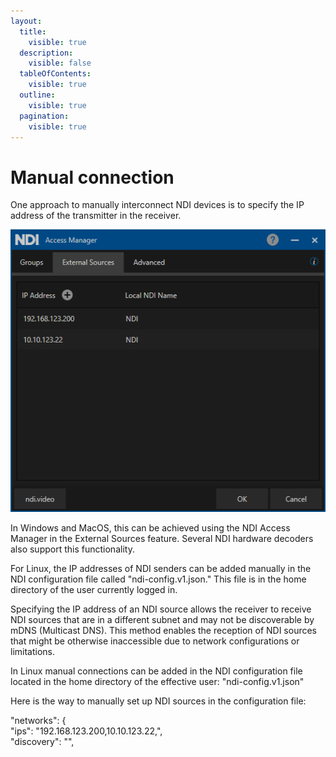 ```yaml
---
layout:
  title:
    visible: true
  description:
    visible: false
  tableOfContents:
    visible: true
  outline:
    visible: true
  pagination:
    visible: true
---
```


# Manual connection

One approach to manually interconnect NDI devices is to specify the IP address of the transmitter in the receiver.

![Screenshot of NDI Access Manager tool](<../../.gitbook/assets/2 (1).png>)

In Windows and MacOS, this can be achieved using the NDI Access Manager in the External Sources feature. Several NDI hardware decoders also support this functionality.

For Linux, the IP addresses of NDI senders can be added manually in the NDI configuration file called "ndi-config.v1.json." This file is in the home directory of the user currently logged in.

Specifying the IP address of an NDI source allows the receiver to receive NDI sources that are in a different subnet and may not be discoverable by mDNS (Multicast DNS). This method enables the reception of NDI sources that might be otherwise inaccessible due to network configurations or limitations.

In Linux manual connections can be added in the NDI configuration file located in the home directory of the effective user: "ndi-config.v1.json"

Here is the way to manually set up NDI sources in the configuration file:

"networks": {\
"ips": "192.168.123.200,10.10.123.22,",\
"discovery": "",
